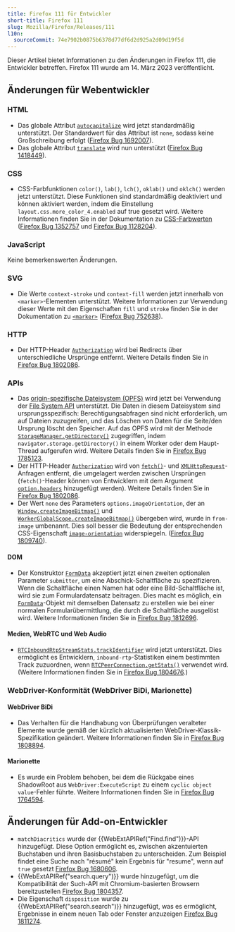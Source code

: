 ```yaml
---
title: Firefox 111 für Entwickler
short-title: Firefox 111
slug: Mozilla/Firefox/Releases/111
l10n:
  sourceCommit: 74e7902b0875b6378d77df6d2d925a2d09d19f5d
---
```


Dieser Artikel bietet Informationen zu den Änderungen in Firefox 111, die Entwickler betreffen. Firefox 111 wurde am 14. März 2023 veröffentlicht.

## Änderungen für Webentwickler

### HTML

- Das globale Attribut [`autocapitalize`](/de/docs/Web/HTML/Reference/Global_attributes/autocapitalize) wird jetzt standardmäßig unterstützt. Der Standardwert für das Attribut ist `none`, sodass keine Großschreibung erfolgt ([Firefox Bug 1692007](https://bugzil.la/1692007)).
- Das globale Attribut [`translate`](/de/docs/Web/HTML/Reference/Global_attributes/translate) wird nun unterstützt ([Firefox Bug 1418449](https://bugzil.la/1418449)).

### CSS

- CSS-Farbfunktionen `color()`, `lab()`, `lch()`, `oklab()` und `oklch()` werden jetzt unterstützt.
  Diese Funktionen sind standardmäßig deaktiviert und können aktiviert werden, indem die Einstellung `layout.css.more_color_4.enabled` auf true gesetzt wird.
  Weitere Informationen finden Sie in der Dokumentation zu [CSS-Farbwerten](/de/docs/Web/CSS/color_value) ([Firefox Bug 1352757](https://bugzil.la/1352757) und [Firefox Bug 1128204](https://bugzil.la/1128204)).

### JavaScript

Keine bemerkenswerten Änderungen.

### SVG

- Die Werte `context-stroke` und `context-fill` werden jetzt innerhalb von `<marker>`-Elementen unterstützt.
  Weitere Informationen zur Verwendung dieser Werte mit den Eigenschaften `fill` und `stroke` finden Sie in der Dokumentation zu [`<marker>`](/de/docs/Web/SVG/Reference/Element/marker) ([Firefox Bug 752638](https://bugzil.la/752638)).

### HTTP

- Der HTTP-Header [`Authorization`](/de/docs/Web/HTTP/Reference/Headers/Authorization) wird bei Redirects über unterschiedliche Ursprünge entfernt.
  Weitere Details finden Sie in [Firefox Bug 1802086](https://bugzil.la/1802086).

### APIs

- Das [origin-spezifische Dateisystem (OPFS)](/de/docs/Web/API/File_System_API/Origin_private_file_system) wird jetzt bei Verwendung der [File System API](/de/docs/Web/API/File_System_API) unterstützt.
  Die Daten in diesem Dateisystem sind ursprungsspezifisch: Berechtigungsabfragen sind nicht erforderlich, um auf Dateien zuzugreifen, und das Löschen von Daten für die Seite/den Ursprung löscht den Speicher.
  Auf das OPFS wird mit der Methode [`StorageManager.getDirectory()`](/de/docs/Web/API/StorageManager/getDirectory) zugegriffen, indem `navigator.storage.getDirectory()` in einem Worker oder dem Haupt-Thread aufgerufen wird.
  Weitere Details finden Sie in [Firefox Bug 1785123](https://bugzil.la/1785123).
- Der HTTP-Header [`Authorization`](/de/docs/Web/HTTP/Reference/Headers/Authorization) wird von [`fetch()`](/de/docs/Web/API/Window/fetch)- und [`XMLHttpRequest`](/de/docs/Web/API/XMLHttpRequest)-Anfragen entfernt, die umgelagert werden zwischen Ursprüngen (`fetch()`-Header können von Entwicklern mit dem Argument [`option.headers`](/de/docs/Web/API/RequestInit#headers) hinzugefügt werden).
  Weitere Details finden Sie in [Firefox Bug 1802086](https://bugzil.la/1802086).
- Der Wert `none` des Parameters `options.imageOrientation`, der an [`Window.createImageBitmap()`](/de/docs/Web/API/Window/createImageBitmap) und [`WorkerGlobalScope.createImageBitmap()`](/de/docs/Web/API/WorkerGlobalScope/createImageBitmap) übergeben wird, wurde in `from-image` umbenannt.
  Dies soll besser die Bedeutung der entsprechenden CSS-Eigenschaft [`image-orientation`](/de/docs/Web/CSS/image-orientation) widerspiegeln. ([Firefox Bug 1809740](https://bugzil.la/1809740)).

#### DOM

- Der Konstruktor [`FormData`](/de/docs/Web/API/FormData) akzeptiert jetzt einen zweiten optionalen Parameter `submitter`, um eine Abschick-Schaltfläche zu spezifizieren. Wenn die Schaltfläche einen Namen hat oder eine Bild-Schaltfläche ist, wird sie zum Formulardatensatz beitragen. Dies macht es möglich, ein [`FormData`](/de/docs/Web/API/FormData)-Objekt mit demselben Datensatz zu erstellen wie bei einer normalen Formularübermittlung, die durch die Schaltfläche ausgelöst wird. Weitere Informationen finden Sie in [Firefox Bug 1812696](https://bugzil.la/1812696).

#### Medien, WebRTC und Web Audio

- [`RTCInboundRtpStreamStats.trackIdentifier`](/de/docs/Web/API/RTCInboundRtpStreamStats/trackIdentifier) wird jetzt unterstützt.
  Dies ermöglicht es Entwicklern, `inbound-rtp`-Statistiken einem bestimmten Track zuzuordnen, wenn [`RTCPeerConnection.getStats()`](/de/docs/Web/API/RTCPeerConnection/getStats) verwendet wird.
  (Weitere Informationen finden Sie in [Firefox Bug 1804676](https://bugzil.la/1804676).)

### WebDriver-Konformität (WebDriver BiDi, Marionette)

#### WebDriver BiDi

- Das Verhalten für die Handhabung von Überprüfungen veralteter Elemente wurde gemäß der kürzlich aktualisierten WebDriver-Klassik-Spezifikation geändert. Weitere Informationen finden Sie in [Firefox Bug 1808894](https://bugzil.la/1808894).

#### Marionette

- Es wurde ein Problem behoben, bei dem die Rückgabe eines ShadowRoot aus `WebDriver:ExecuteScript` zu einem `cyclic object value`-Fehler führte. Weitere Informationen finden Sie in [Firefox Bug 1764594](https://bugzil.la/1764594).

## Änderungen für Add-on-Entwickler

- `matchDiacritics` wurde der {{WebExtAPIRef("Find.find")}}-API hinzugefügt. Diese Option ermöglicht es, zwischen akzentuierten Buchstaben und ihren Basisbuchstaben zu unterscheiden. Zum Beispiel findet eine Suche nach "résumé" kein Ergebnis für "resume", wenn auf `true` gesetzt [Firefox Bug 1680606](https://bugzil.la/1680606).
- {{WebExtAPIRef("search.query")}} wurde hinzugefügt, um die Kompatibilität der Such-API mit Chromium-basierten Browsern bereitzustellen [Firefox Bug 1804357](https://bugzil.la/1804357).
- Die Eigenschaft `disposition` wurde zu {{WebExtAPIRef("search.search")}} hinzugefügt, was es ermöglicht, Ergebnisse in einem neuen Tab oder Fenster anzuzeigen [Firefox Bug 1811274](https://bugzil.la/1811274).

